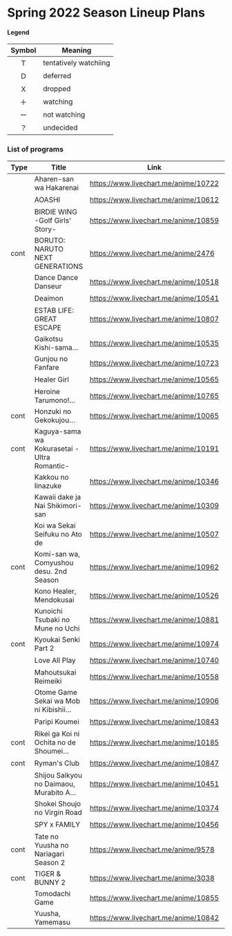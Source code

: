 # Spring 2022 Season Lineup Plans

#### Legend

| Symbol | Meaning               |
| :----: | --------------------- |
|   Ｔ   | tentatively watchiing |
|   Ｄ   | deferred              |
|   Ｘ   | dropped               |
|   ＋   | watching              |
|   ー   | not watching          |
|   ？   | undecided             |


### List of programs

| Type | Title                                       | Link                                 | kyoudai | Inugirlz |
| ---- | ------------------------------------------- | ------------------------------------ | :-----: | :------: |
|      | Aharen-san wa Hakarenai                     | https://www.livechart.me/anime/10722 |   Ｔ    |    T     |
|      | AOASHI                                      | https://www.livechart.me/anime/10612 |   ＋    |    +     |
|      | BIRDIE WING -Golf Girls' Story-             | https://www.livechart.me/anime/10859 |   ？    |    +     |
| cont | BORUTO: NARUTO NEXT GENERATIONS             | https://www.livechart.me/anime/2476  |   ＋    |    -     |
|      | Dance Dance Danseur                         | https://www.livechart.me/anime/10518 |   ＋    |    +     |
|      | Deaimon                                     | https://www.livechart.me/anime/10541 |   ＋    |    +     |
|      | ESTAB LIFE: GREAT ESCAPE                    | https://www.livechart.me/anime/10807 |   ＋    |    -     |
|      | Gaikotsu Kishi-sama…                        | https://www.livechart.me/anime/10535 |   Ｔ    |    ?     |
|      | Gunjou no Fanfare                           | https://www.livechart.me/anime/10723 |   ＋    |    +     |
|      | Healer Girl                                 | https://www.livechart.me/anime/10565 |   ー    |    ?     |
|      | Heroine Tarumono!…                          | https://www.livechart.me/anime/10765 |   ＋    |    +     |
| cont | Honzuki no Gekokujou…                       | https://www.livechart.me/anime/10065 |   ＋    |    +     |
| cont | Kaguya-sama wa Kokurasetai -Ultra Romantic- | https://www.livechart.me/anime/10191 |   ＋    |    +     |
|      | Kakkou no Iinazuke                          | https://www.livechart.me/anime/10346 |   ＋    |    +     |
|      | Kawaii dake ja Nai Shikimori-san            | https://www.livechart.me/anime/10309 |   ＋    |    +     |
|      | Koi wa Sekai Seifuku no Ato de              | https://www.livechart.me/anime/10507 |   Ｘ    |    ?     |
| cont | Komi-san wa, Comyushou desu. 2nd Season     | https://www.livechart.me/anime/10962 |   ー    |    +     |
|      | Kono Healer, Mendokusai                     | https://www.livechart.me/anime/10526 |   ？    |    ?     |
|      | Kunoichi Tsubaki no Mune no Uchi            | https://www.livechart.me/anime/10881 |   ？    |    -     |
| cont | Kyoukai Senki Part 2                        | https://www.livechart.me/anime/10974 |   ー    |    ?     |
|      | Love All Play                               | https://www.livechart.me/anime/10740 |   ＋    |    +     |
|      | Mahoutsukai Reimeiki                        | https://www.livechart.me/anime/10558 |   Ｄ    |    +     |
|      | Otome Game Sekai wa Mob ni Kibishii…        | https://www.livechart.me/anime/10906 |   Ｔ    |    T     |
|      | Paripi Koumei                               | https://www.livechart.me/anime/10843 |   ？    |    T     |
| cont | Rikei ga Koi ni Ochita no de Shoumei…       | https://www.livechart.me/anime/10185 |   ー    |    ?     |
| cont | Ryman's Club                                | https://www.livechart.me/anime/10847 |   ＋    |    +     |
|      | Shijou Saikyou no Daimaou, Murabito A…      | https://www.livechart.me/anime/10451 |   Ｘ    |    +     |
|      | Shokei Shoujo no Virgin Road                | https://www.livechart.me/anime/10374 |   ＋    |    -     |
|      | SPY x FAMILY                                | https://www.livechart.me/anime/10456 |   ＋    |    +     |
| cont | Tate no Yuusha no Nariagari Season 2        | https://www.livechart.me/anime/9578  |   ？    |    +     |
| cont | TIGER & BUNNY 2                             | https://www.livechart.me/anime/3038  |   ー    |    +     |
|      | Tomodachi Game                              | https://www.livechart.me/anime/10855 |   Ｔ    |    +     |
|      | Yuusha, Yamemasu                            | https://www.livechart.me/anime/10842 |   ＋    |    +     |

